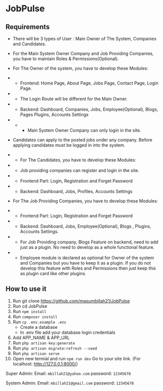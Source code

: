 # JobPulse

## Requirements

- There will be 3 types of User : Main Owner of The System, Companies and Candidates.

- For the Main System Owner Company  and Job Providing Companies, you have to maintain Roles & Permissions(Optional).

- For The Owner of the system, you have to develop these Modules:
- - Frontend: Home Page, About Page, Jobs Page, Contact Page, Login Page.
- - The Login Route will be different for the Main Owner.
- - Backend: Dashboard, Companies, Jobs, Employee(Optional), Blogs, Pages Plugins, Accounts Settings
- - - Main System Owner Company can only login in the site.

- Candidates can apply to the posted jobs under any company. Before applying candidates must be logged in into the system.

- - For The Candidates, you have to develop these Modules:
- - Job providing companies can register and login in the site.
- - Frontend Part: Login, Registration and Forget Password
- - Backend: Dashboard, Jobs, Profiles, Accounts Settings

- For The Job Providing Companies, you have to develop these Modules:
- - Frontend Part: Login, Registration and Forget Password
- - Backend: Dashboard, Jobs, Employee(Optional), Blogs , Plugins, Accounts Settings.
- - For Job Providing company, Blogs Feature on backend, need to add just as a plugin. No need to develop as a whole functional feature.
- - Employee module is declared as optional for Owner of the system and Companies but you have to keep it as a plugin. If you do not develop this feature with Roles and Permissions then just keep this as plugin card like other plugins.

## How to use it

1. Run git clone https://github.com/masumbillah21/JobPulse
2. Run cd JobPulse
3. Run `npm install`
4. Run `composer install`
5. Run `cp .env.example .env`
    - Create a database
    - In .env file add your database login credentials
6. Add APP_NAME & APP_URL
7. Run `php artisan key:generate`
8. Run `php artisan migrate:refresh --seed`
9. Run `php artisan serve`
10. Open new termial and run `npm run dev`
Go to your site link. (For localhost: http://127.0.0.1:8000/)

Super Admin:
Email: `mbillah21@yahoo.com`
password: `12345678`

System Admin:
Email: `mbillah21@gmail.com`
password: `12345678`
